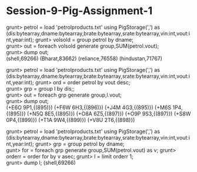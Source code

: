 # Session-9-Pig-Assignment-1
grunt> petrol = load 'petrolproducts.txt' using PigStorage(',') as (dis:bytearray,dname:bytearray,brate:bytearray,srate:bytearray,vin:int,vout:int,year:int);
grunt> volsold = group petrol by dname;                                                                                                                      
grunt> out = foreach volsold generate group,SUM(petrol.vout);                                                                                                
grunt> dump out;                                                                                                                                             
(shell,69266)
(Bharat,83662)
(reliance,76558)
(hindustan,71767)


grunt> petrol = load 'petrolproducts.txt' using PigStorage(',') as (dis:bytearray,dname:bytearray,brate:bytearray,srate:bytearray,vin:int,vout:int,year:int);
grunt> ord = order petrol by vout desc;                                                                                                                      
grunt> grp = group l by dis;;                                                                                                                                
grunt> out = foreach grp generate group,l.vout;                                                                                                              
grunt> dump out;                                                                                                                                             
(+E6O 9P1,{(895)})
(+F6W 6H3,{(896)})
(+J4M 4G3,{(895)})
(+M6S 1P4,{(895)})
(+N5Q 8E5,{(895)})
(+O8A 6Z5,{(897)})
(+O9P 9S3,{(897)})
(+S8W 0P4,{(899)})
(+T1A 9W4,{(899)})
(+V8U 2T6,{(898)})




grunt> petrol = load 'petrolproducts.txt' using PigStorage(',') as (dis:bytearray,dname:bytearray,brate:bytearray,srate:bytearray,vin:int,vout:int,year:int);
grunt> grp = group petrol by dname;                                                                                                              
gunt> for = foreach grp generate group,SUM(petrol.vout) as v;
grunt> orderr = order for by v asec;
grunt> l = limit orderr 1;   
grunt> dump l;
(shell,69266)




